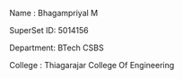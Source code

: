 Name : Bhagampriyal M

SuperSet ID: 5014156

Department: BTech CSBS

College : Thiagarajar College Of Engineering
